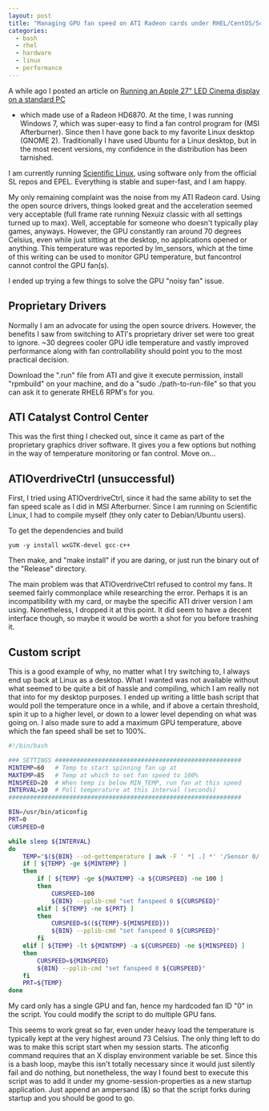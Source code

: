 ```yaml
---
layout: post
title: "Managing GPU fan speed on ATI Radeon cards under RHEL/CentOS/Scientific Linux"
categories:
  - bash
  - rhel
  - hardware
  - linux
  - performance
---
```


A while ago I posted an article on [Running an Apple 27" LED Cinema display on a
standard PC](http://www.ryanuber.com/running-an-apple-27-led-cinema-display-on-a-standard-pc.html)
- which made use of a Radeon HD6870. At the time, I was running Windows 7, which was super-easy to
find a fan control program for (MSI Afterburner). Since then I have gone back to my favorite Linux
desktop (GNOME 2). Traditionally I have used Ubuntu for a Linux desktop, but in the most recent
versions, my confidence in the distribution has been tarnished.

I am currently running [Scientific Linux](http://scientificlinux.org/), using software only from
the official SL repos and EPEL. Everything is stable and super-fast, and I am happy.

My only remaining complaint was the noise from my ATI Radeon card. Using the open source drivers,
things looked great and the acceleration seemed very acceptable (full frame rate running Nexuiz
classic with all settings turned up to max). Well, acceptable for someone who doesn't typically
play games, anyways. However, the GPU constantly ran around 70 degrees Celsius, even while just
sitting at the desktop, no applications opened or anything. This temperature was reported by
lm_sensors, which at the time of this writing can be used to monitor GPU temperature, but
fancontrol cannot control the GPU fan(s).

I ended up trying a few things to solve the GPU "noisy fan" issue.

## Proprietary Drivers
Normally I am an advocate for using the open source drivers. However, the benefits I saw from
switching to ATI's proprietary driver set were too great to ignore. ~30 degrees cooler GPU idle
temperature and vastly improved performance along with fan controllability should point you to
the most practical decision.

Download the ".run" file from ATI and give it execute permission, install "rpmbuild" on your
machine, and do a "sudo ./path-to-run-file" so that you can ask it to generate RHEL6 RPM's for you.

## ATI Catalyst Control Center
This was the first thing I checked out, since it came as part of the proprietary graphics driver
software. It gives you a few options but nothing in the way of temperature monitoring or fan
control. Move on...

## ATIOverdriveCtrl (unsuccessful)
First, I tried using ATIOverdriveCtrl, since it had the same ability to set the fan speed scale
as I did in MSI Afterburner. Since I am running on Scientific Linux, I had to compile myself
(they only cater to Debian/Ubuntu users).

To get the dependencies and build

```
yum -y install wxGTK-devel gcc-c++
```

Then make, and "make install" if you are daring, or just run the binary out of the "Release" directory.

The main problem was that ATIOverdriveCtrl refused to control my fans. It seemed fairly
commonplace while researching the error. Perhaps it is an incompatibility with my card, or maybe
the specific ATI driver version I am using. Nonetheless, I dropped it at this point. It did seem
to have a decent interface though, so maybe it would be worth a shot for you before trashing it.

## Custom script
This is a good example of why, no matter what I try switching to, I always end up back at Linux as
a desktop. What I wanted was not available without what seemed to be quite a bit of hassle and
compiling, which I am really not that into for my desktop purposes. I ended up writing a little
bash script that would poll the temperature once in a while, and if above a certain threshold,
spin it up to a higher level, or down to a lower level depending on what was going on. I also made
sure to add a maximum GPU temperature, above which the fan speed shall be set to 100%.

```bash
#!/bin/bash

### SETTINGS ####################################################
MINTEMP=60   # Temp to start spinning fan up at
MAXTEMP=85   # Temp at which to set fan speed to 100%
MINSPEED=20  # When temp is below MIN_TEMP, run fan at this speed
INTERVAL=10  # Poll temperature at this interval (seconds)
#################################################################

BIN=/usr/bin/aticonfig
PRT=0
CURSPEED=0

while sleep ${INTERVAL}
do
    TEMP="$(${BIN} --od-gettemperature | awk -F ' *[ .] *' '/Sensor 0/ {print $6}')"
    if [ ${TEMP} -ge ${MINTEMP} ]
    then
        if [ ${TEMP} -ge ${MAXTEMP} -a ${CURSPEED} -ne 100 ]
        then
            CURSPEED=100
            ${BIN} --pplib-cmd "set fanspeed 0 ${CURSPEED}"
        elif [ ${TEMP} -ne ${PRT} ]
        then
            CURSPEED=$((${TEMP}-${MINSPEED}))
            ${BIN} --pplib-cmd "set fanspeed 0 ${CURSPEED}"
        fi
    elif [ ${TEMP} -lt ${MINTEMP} -a ${CURSPEED} -ne ${MINSPEED} ]
    then
        CURSPEED=${MINSPEED}
        ${BIN} --pplib-cmd "set fanspeed 0 ${CURSPEED}"
    fi
    PRT=${TEMP}
done
```

My card only has a single GPU and fan, hence my hardcoded fan ID "0" in the script. You
could modify the script to do multiple GPU fans.

This seems to work great so far, even under heavy load the temperature is typically kept
at the very highest around 73 Celsius. The only thing left to do was to make this script
start when my session starts. The aticonfig command requires that an X display environment
variable be set. Since this is a bash loop, maybe this isn't totally necessary since it
would just silently fail and do nothing, but nonetheless, the way I found best to execute
this script was to add it under my gnome-session-properties as a new startup application.
Just append an ampersand (&) so that the script forks during startup and you should be
good to go.
